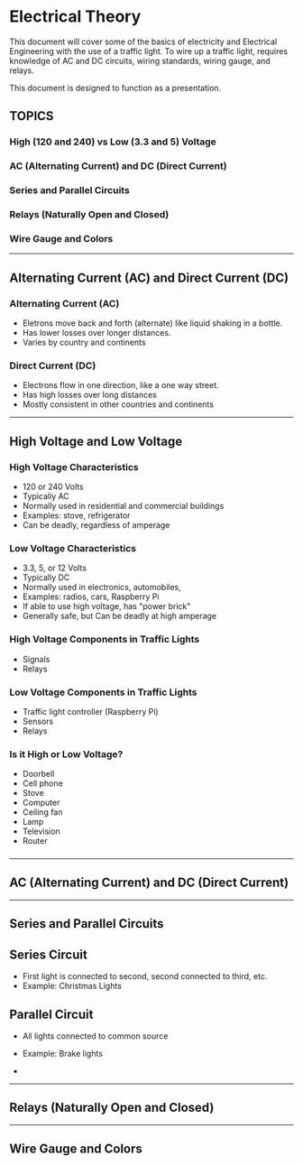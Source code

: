 # Electrical Theory

This document will cover some of the basics of electricity and Electrical 
Engineering with the use of a traffic light. To wire up a traffic light, 
requires knowledge of AC and DC circuits, wiring standards, wiring gauge, 
and relays. 

This document is designed to function as a presentation. 

## TOPICS
### High (120 and 240) vs Low (3.3 and 5) Voltage
### AC (Alternating Current) and DC (Direct Current)
### Series and Parallel Circuits 
### Relays (Naturally Open and Closed)
### Wire Gauge and Colors

----

## Alternating Current (AC) and Direct Current (DC)

### Alternating Current (AC)

* Eletrons move back and forth (alternate) like liquid shaking in a bottle.
* Has lower losses over longer distances.
* Varies by country and continents

### Direct Current (DC)

* Electrons flow in one direction, like a one way street.
* Has high losses over long distances
* Mostly consistent in other countries and continents

----

## High Voltage and Low Voltage

### High Voltage Characteristics

* 120 or 240 Volts
* Typically AC
* Normally used in residential and commercial buildings
* Examples: stove, refrigerator
* Can be deadly, regardless of amperage

### Low Voltage Characteristics 

* 3.3, 5, or 12 Volts
* Typically DC
* Normally used in electronics, automobiles, 
* Examples: radios, cars, Raspberry Pi
* If able to use high voltage, has "power brick"
* Generally safe, but Can be deadly at high amperage

### High Voltage Components in Traffic Lights

* Signals
* Relays

### Low Voltage Components in Traffic Lights

* Traffic light controller (Raspberry Pi)
* Sensors
* Relays

### Is it High or Low Voltage? 

* Doorbell
* Cell phone
* Stove
* Computer 
* Ceiling fan
* Lamp
* Television
* Router

### 

---- 

## AC (Alternating Current) and DC (Direct Current)



---- 

## Series and Parallel Circuits

## Series Circuit

* First light is connected to second, second connected to third, etc.
* Example: Christmas Lights 

## Parallel Circuit

* All lights connected to common source
* Example: Brake lights

* 
----

## Relays (Naturally Open and Closed)

----

## Wire Gauge and Colors
